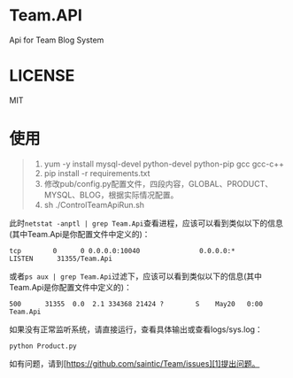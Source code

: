 # Team.API
Api for Team Blog System

# LICENSE
MIT

# 使用
> 1. yum -y install mysql-devel python-devel python-pip gcc gcc-c++
> 2. pip install -r requirements.txt
> 3. 修改pub/config.py配置文件，四段内容，GLOBAL、PRODUCT、MYSQL、BLOG，根据实际情况配置。
> 4. sh ./ControlTeamApiRun.sh

此时```netstat -anptl | grep Team.Api```查看进程，应该可以看到类似以下的信息(其中Team.Api是你配置文件中定义的)：

```tcp        0      0 0.0.0.0:10040               0.0.0.0:*                   LISTEN      31355/Team.Api```

或者```ps aux | grep Team.Api```过滤下，应该可以看到类似以下的信息(其中Team.Api是你配置文件中定义的)：

```500      31355  0.0  2.1 334368 21424 ?        S    May20   0:00 Team.Api```

如果没有正常监听系统，请直接运行，查看具体输出或查看logs/sys.log：

```python Product.py```

如有问题，请到[https://github.com/saintic/Team/issues][1]提出问题。

[1]: https://github.com/saintic/Team/issues
